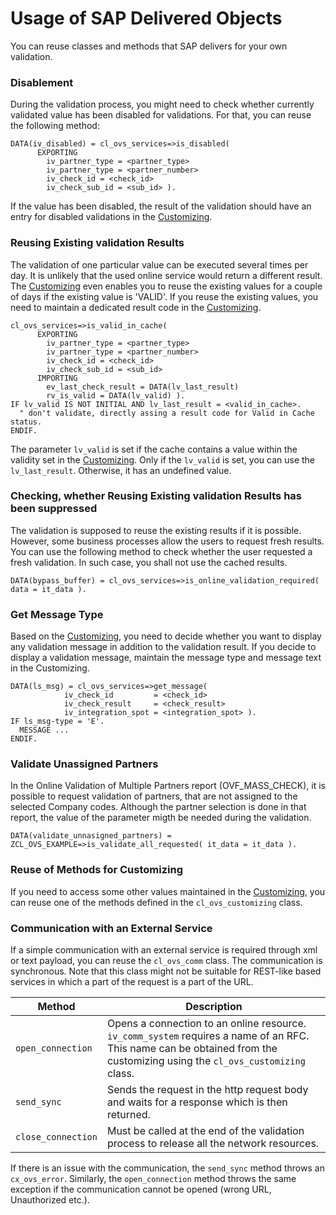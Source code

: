 # Usage of SAP Delivered Objects
You can reuse classes and methods that SAP delivers for your own validation. 

### Disablement
During the validation process, you might need to check whether currently validated value has been disabled for validations. For that, you can reuse the following method: 
```
DATA(iv_disabled) = cl_ovs_services=>is_disabled( 
      EXPORTING 
        iv_partner_type = <partner_type>
        iv_partner_type = <partner_number>
        iv_check_id = <check_id>
        iv_check_sub_id = <sub_id> ).
```
If the value has been disabled, the result of the validation should have an entry for disabled validations in the [Customizing](Customizing.md).



### Reusing Existing validation Results
The validation of one particular value can be executed several times per day. It is unlikely that the used online service would return a different result. The [Customizing](Customizing.md) even enables you to reuse the existing values for a couple of days if the existing value is 'VALID'. If you reuse the existing values, you need to maintain a dedicated result code in the [Customizing](Customizing.md). 
```
cl_ovs_services=>is_valid_in_cache(  
      EXPORTING 
        iv_partner_type = <partner_type>
        iv_partner_type = <partner_number>
        iv_check_id = <check_id>
        iv_check_sub_id = <sub_id> 
      IMPORTING 
        ev_last_check_result = DATA(lv_last_result)
        rv_is_valid = DATA(lv_valid) ).
IF lv_valid IS NOT INITIAL AND lv_last_result = <valid_in_cache>. 
  " don't validate, directly assing a result code for Valid in Cache status. 
ENDIF.
```

The parameter `lv_valid` is set if the cache contains a value within the validity set in the [Customizing](Customizing.md). Only if the `lv_valid` is set, you can use the `lv_last_result`. Otherwise, it has an undefined value. 

### Checking, whether Reusing Existing validation Results has been suppressed 
The validation is supposed to reuse the existing results if it is possible. However, some business processes allow the users to request fresh results. You can use the following method to check whether the user requested a fresh validation. In such case, you shall not use the cached results. 
```
DATA(bypass_buffer) = cl_ovs_services=>is_online_validation_required( data = it_data ).
```

 ### Get Message Type
 Based on the [Customizing](Customizing.md), you need to decide whether you want to display any validation message in addition to the validation result. If you decide to display a validation message, maintain the message type and message text in the Customizing. 
```
DATA(ls_msg) = cl_ovs_services=>get_message(
            iv_check_id         = <check_id>
            iv_check_result     = <check_result>
            iv_integration_spot = <integration_spot> ).
IF ls_msg-type = 'E'.
  MESSAGE ...
ENDIF. 		
```

### Validate Unassigned Partners
In the Online Validation of Multiple Partners report (OVF_MASS_CHECK), it is possible to request validation of partners, that are not assigned to the selected Company codes. Although the partner selection is done in that report, the value of the parameter migth be needed during the validation. 
```
DATA(validate_unnasigned_partners) = ZCL_OVS_EXAMPLE=>is_validate_all_requested( it_data = it_data ).
```


### Reuse of Methods for Customizing
If you need to access some other values maintained in the [Customizing](Customizing.md), you can reuse one of the methods defined in the `cl_ovs_customizing` class. 

 
 ### Communication with an External Service
If a simple communication with an external service is required through xml or text payload, you can reuse the `cl_ovs_comm` class. The communication is synchronous. 
Note that this class might not be suitable for REST-like based services in which a part of the request is a part of the URL. 

| Method | Description |
| ----------- | ----------- |
| `open_connection` | Opens a connection to an online resource. `iv_comm_system` requires a name of an RFC. This name can be obtained from the customizing using the `cl_ovs_customizing` class.  | 
| `send_sync` | Sends the request in the http request body and waits for a response which is then returned.  | 
| `close_connection` | Must be called at the end of the validation process to release all the network resources.  | 

If there is an issue with the communication, the `send_sync` method throws an `cx_ovs_error`. Similarly, the `open_connection` method throws the same exception if the communication cannot be opened (wrong URL, Unauthorized etc.).
